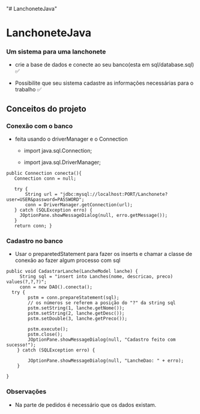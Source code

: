 "# LanchoneteJava" 
# LanchoneteJava


### Um sistema para uma lanchonete
 -  crie a base de dados e conecte ao seu banco(esta  em sql/database.sql) ✅
   
 - Possibilite que seu sistema cadastre as informações necessárias para o trabalho ✅


## Conceitos do projeto

### Conexão com o banco 
   - feita usando o driverManager e o Connection

       -  import java.sql.Connection;

       - import java.sql.DriverManager;
   
     
    public Connection conecta(){
       Connection conn = null; 
       
       try {
           String url = "jdbc:mysql://localhost:PORT/Lanchonete?user=USER&password=PASSWORD";
           conn = DriverManager.getConnection(url);
       } catch (SQLException erro) {
         JOptionPane.showMessageDialog(null, erro.getMessage());
       }
       return conn; } 

### Cadastro no banco
   - Usar o preparetedStatement para fazer os inserts e chamar a classe de conexão ao fazer algum processo com sql
   
    public void CadastrarLanche(LancheModel lanche) {
         String sql = "insert into Lanches(nome, descricao, preco) values(?,?,?)";
         conn = new DAO().conecta();
      try {
            pstm = conn.prepareStatement(sql);
            // os números se referem a posição do "?" da string sql
            pstm.setString(1, lanche.getNome());
            pstm.setString(2, lanche.getDesc());
            pstm.setDouble(3, lanche.getPreco());
    
            pstm.execute();
            pstm.close();
            JOptionPane.showMessageDialog(null, "Cadastro feito com sucesso!");
        } catch (SQLException erro) {

            JOptionPane.showMessageDialog(null, "LancheDao: " + erro);
        }
      
    }


### Observações
 - Na parte de pedidos é necessário que os dados existam.




